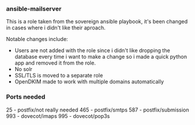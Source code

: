 ### ansible-mailserver

This is a role taken from the sovereign ansible playbook, it's been changed in cases where i didn't like their aproach.

Notable changes include:
* Users are not added with the role since i didn't like dropping the database every time i want to make a change so i made a quick python app and removed it from the role.
* No solr
* SSL/TLS is moved to a separate role
* OpenDKIM made to work with multiple domains automatically


### Ports needed
25 - postfix/not really needed
465 - postfix/smtps
587 - postfix/submission
993 - dovecot/imaps
995 - dovecot/pop3s